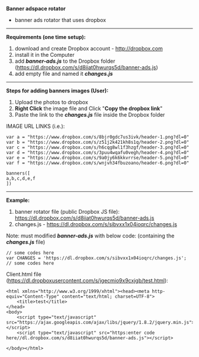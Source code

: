 **Banner adspace rotator**
- banner ads rotator that uses dropbox


----------


**Requirements (one time setup):**

1. download and create Dropbox account - http://dropbox.com
2.  install it in the Computer
3. add ***banner-ads.js*** to the Dropbox folder (https://dl.dropbox.com/s/d8iiat0hwurqs5d/banner-ads.js)
4. add empty file and named it ***changes.js***


----------


**Steps for adding banners images (User):**

1. Upload the photos to dropbox
2. **Right Click** the image file and Click "**Copy the dropbox link**"
3. Paste the link to the ***changes.js*** file inside the Dropbox folder
 
IMAGE URL LINKS (i.e.):

    var a = "https://www.dropbox.com/s/8bjr0gdc7us3ivk/header-1.png?dl=0"
    var b = "https://www.dropbox.com/s/z51j2k421kh8s1q/header-2.png?dl=0"
    var c = "https://www.dropbox.com/s/h6cqg8wl1f3hzgf/header-3.png?dl=0"
    var d = "https://www.dropbox.com/s/3puu4wqafu0vegh/header-4.png?dl=0"
    var e = "https://www.dropbox.com/s/9a0jy6k6kkvrrse/header-5.png?dl=0"
    var f = "https://www.dropbox.com/s/wnjvh34fbuzoano/header-6.png?dl=0"
    
    banners([
    a,b,c,d,e,f
    ])




----------


**Example:**

1. banner rotator file (public Dropbox JS file):
https://dl.dropbox.com/s/d8iiat0hwurqs5d/banner-ads.js
2. changes.js - https://dl.dropbox.com/s/sibvxx1x04ioqrc/changes.js
 

Note:  must modified ***banner-ads.js*** with below code: (containing the ***changes.js*** file)

    // some codes here
    var CHANGES = 'https://dl.dropbox.com/s/sibvxx1x04ioqrc/changes.js';
    // some codes here



Client.html file (https://dl.dropboxusercontent.com/s/jgecmio9x9cxjgb/test.html):

    <html xmlns="http://www.w3.org/1999/xhtml"><head><meta http-equiv="Content-Type" content="text/html; charset=UTF-8">
    	<title>test</title>
    </head>
    <body>
    	<script type="text/javascript" src="https://ajax.googleapis.com/ajax/libs/jquery/1.8.2/jquery.min.js"></script>
    	<script type="text/javascript" src="https:enter code here//dl.dropbox.com/s/d8iiat0hwurqs5d/banner-ads.js"></script>
    	
    </body></html>
